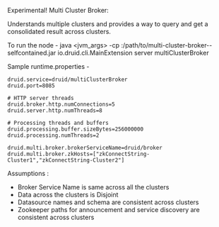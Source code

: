 Experimental! Multi Cluster Broker: 
 
Understands multiple clusters and provides a way to query and get a consolidated result across clusters.

To run the node - 
java <jvm_args> -cp <classpath>:/path/to/multi-cluster-broker-<Version>-selfcontained.jar io.druid.cli.MainExtension server multiClusterBroker

Sample runtime.properties -  
```
druid.service=druid/multiClusterBroker
druid.port=8085

# HTTP server threads
druid.broker.http.numConnections=5
druid.server.http.numThreads=8

# Processing threads and buffers
druid.processing.buffer.sizeBytes=256000000
druid.processing.numThreads=2

druid.multi.broker.brokerServiceName=druid/broker
druid.multi.broker.zkHosts=["zkConnectString-Cluster1","zkConnectString-Cluster2"]
```

Assumptions : 
* Broker Service Name is same across all the clusters
* Data across the clusters is Disjoint
* Datasource names and schema are consistent across clusters
* Zookeeper paths for announcement and service discovery are consistent across clusters